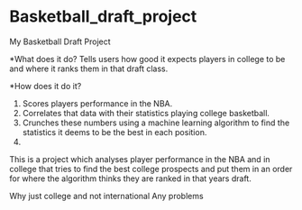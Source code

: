 # Basketball_draft_project
My Basketball Draft Project

*What does it do?
Tells users how good it expects players in college to be and where it ranks them in that draft class.

*How does it do it?
1. Scores players performance in the NBA.
2. Correlates that data with their statistics playing college basketball.
3. Crunches these numbers using a machine learning algorithm to find the statistics it deems to be the best in each position.
4. 

This is a project which analyses player performance in the NBA and in college that tries to find the best college prospects and put them in an order for where the algorithm thinks they are ranked in that years draft.

Why just college and not international
Any problems
